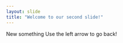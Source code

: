 ```yaml
---
layout: slide
title: "Welcome to our second slide!"
---
```

New something
Use the left arrow to go back!
